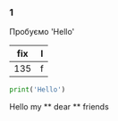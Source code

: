 ### 1
Пробуємо
'Hello'

|fix|l|
|---|-|
135 |f|

```python
print('Hello')
```

Hello my ** dear ** friends

